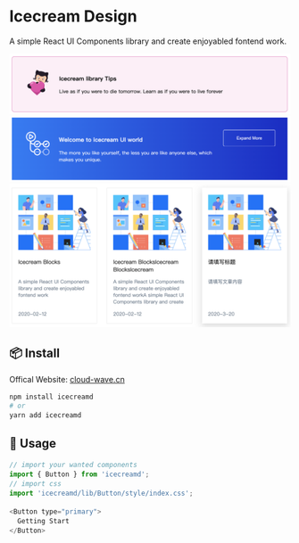 # Icecream Design

A simple React UI Components library and create enjoyabled fontend work.

<img src="./assets/alert.png"/>
<img src="./assets/bar.png"/>
<img src="./assets/card.png"/>

## 📦 Install

Offical Website: [cloud-wave.cn](https://cloud-wave.cn/)
```bash
npm install icecreamd
# or
yarn add icecreamd
```
## 🔨 Usage

```js
// import your wanted components
import { Button } from 'icecreamd';
// import css
import 'icecreamd/lib/Button/style/index.css';

<Button type="primary">
  Getting Start
</Button>
```

